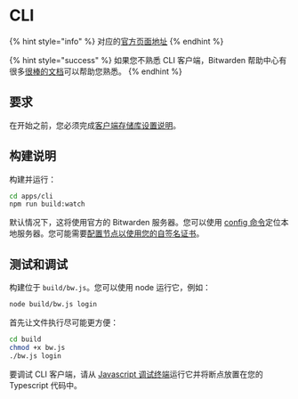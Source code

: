 # CLI

{% hint style="info" %}
对应的[官方页面地址](https://contributing.bitwarden.com/getting-started/clients/cli/)
{% endhint %}

{% hint style="success" %}
如果您不熟悉 CLI 客户端，Bitwarden 帮助中心有很多[很棒的文档](https://help.ppgg.in/getting-started/bitwarden-cli)可以帮助您熟悉。
{% endhint %}

## 要求 <a href="#requirements" id="requirements"></a>

在开始之前，您必须完成[客户端存储库设置说明](./)。

## 构建说明 <a href="#build-instructions" id="build-instructions"></a>

构建并运行：

```bash
cd apps/cli
npm run build:watch
```

默认情况下，这将使用官方的 Bitwarden 服务器。您可以使用 [config 命令](https://help.ppgg.in/getting-started/bitwarden-cli#confirm)定位本地服务器。您可能需要[配置节点以使用您的自签名证书](https://help.ppgg.in/getting-started/bitwarden-cli#using-self-signed-certificates)。

## 测试和调试 <a href="#testing-and-debugging" id="testing-and-debugging"></a>

构建位于 `build/bw.js`。您可以使用 node 运行它，例如：

```bash
node build/bw.js login
```

首先让文件执行尽可能更方便：

```bash
cd build
chmod +x bw.js
./bw.js login
```

要调试 CLI 客户端，请从 [Javascript 调试终端](https://code.visualstudio.com/docs/nodejs/nodejs-debugging#\_javascript-debug-terminal)运行它并将断点放置在您的 Typescript 代码中。

